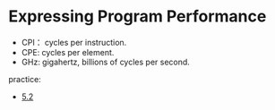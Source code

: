 # Expressing Program Performance

- CPI： cycles per instruction.
- CPE: cycles per element.
- GHz: gigahertz, billions of cycles per second.

practice:

- [5.2](../../practice/5.2/README.md)
